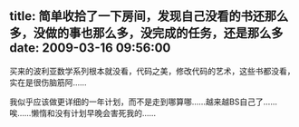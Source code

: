 title: 简单收拾了一下房间，发现自己没看的书还那么多，没做的事也那么多，没完成的任务，还是那么多
date: 2009-03-16 09:56:00
---

&#20080;&#26469;&#30340;&#27874;&#21033;&#20122;&#25968;&#23398;&#31995;&#21015;&#26681;&#26412;&#23601;&#27809;&#30475;&#65292;&#20195;&#30721;&#20043;&#32654;&#65292;&#20462;&#25913;&#20195;&#30721;&#30340;&#33402;&#26415;&#65292;&#36825;&#20123;&#20070;&#37117;&#27809;&#30475;&#65292;&#23454;&#22312;&#26159;&#24456;&#20260;&#33041;&#31563;&#38463;&#8230;&#8230;

 &#25105;&#20284;&#20046;&#24212;&#35813;&#20570;&#26356;&#35814;&#32454;&#30340;&#19968;&#24180;&#35745;&#21010;&#65292;&#32780;&#19981;&#26159;&#36208;&#21040;&#21738;&#31639;&#21738;&#8230;&#8230;&#36234;&#26469;&#36234;BS&#33258;&#24049;&#20102;&#8230;&#8230;&#21769;&#8230;&#8230;&#25042;&#24816;&#21644;&#27809;&#26377;&#35745;&#21010;&#26089;&#26202;&#20250;&#23475;&#27515;&#25105;&#30340;&#8230;&#8230;